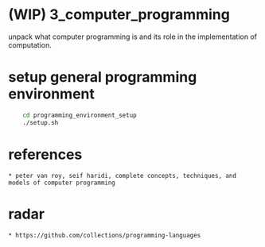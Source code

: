 # (WIP) 3_computer_programming
unpack what computer programming is and its role in the implementation of computation.

# setup general programming environment
``` bash
    cd programming_environment_setup 
    ./setup.sh
```
# references
    * peter van roy, seif haridi, complete concepts, techniques, and models of computer programming

# radar
    * https://github.com/collections/programming-languages 


